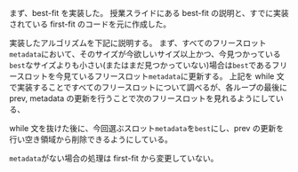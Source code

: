 まず、best-fit を実装した。
授業スライドにある best-fit の説明と、すでに実装されている first-fit のコードを元に作成した。

実装したアルゴリズムを下記に説明する。
まず、すべてのフリースロット`metadata`において、そのサイズが今欲しいサイズ以上かつ、今見つかっている`best`なサイズよりも小さい(またはまだ見つかっていない)場合は`best`であるフリースロットを今見ているフリースロット`metadata`に更新する。
上記を while 文で実装することですべてのフリースロットについて調べるが、各ループの最後に prev, metadata の更新を行うことで次のフリースロットを見れるようにしている、

while 文を抜けた後に、今回選ぶスロット`metadata`を`best`にし、prev の更新を行い空き領域から削除できるようにしている。

`metadata`がない場合の処理は first-fit から変更していない。
